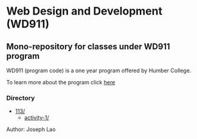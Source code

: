 # Web Design and Development (WD911)

## Mono-repository for classes under WD911 program

WD911 (program code) is a one year program offered by Humber College.

To learn more about the program click [here](https://mediaarts.humber.ca/programs/web-design-and-development.html)

### Directory

- [113/](https://sephlao.github.io/wd911/113)
    - [activity-1/](https://sephlao.github.io/wd911/113/activity-1)

Author: Joseph Lao
